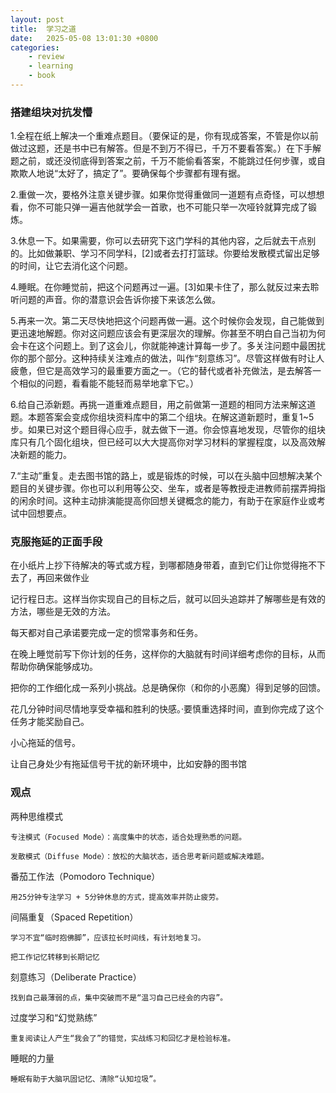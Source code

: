 ```yaml
---
layout: post
title:  学习之道
date:   2025-05-08 13:01:30 +0800
categories: 
    - review
    - learning
    - book
---
```


### 搭建组块对抗发懵

1.全程在纸上解决一个重难点题目。（要保证的是，你有现成答案，不管是你以前做过这题，还是书中已有解答。但是不到万不得已，千万不要看答案。）在下手解题之前，或还没彻底得到答案之前，千万不能偷看答案，不能跳过任何步骤，或自欺欺人地说“太好了，搞定了”。要确保每个步骤都有理有据。

2.重做一次，要格外注意关键步骤。如果你觉得重做同一道题有点奇怪，可以想想看，你不可能只弹一遍吉他就学会一首歌，也不可能只举一次哑铃就算完成了锻炼。

3.休息一下。如果需要，你可以去研究下这门学科的其他内容，之后就去干点别的。比如做兼职、学习不同学科，[2]或者去打打篮球。你要给发散模式留出足够的时间，让它去消化这个问题。

4.睡眠。在你睡觉前，把这个问题再过一遍。[3]如果卡住了，那么就反过来去聆听问题的声音。你的潜意识会告诉你接下来该怎么做。

5.再来一次。第二天尽快地把这个问题再做一遍。这个时候你会发现，自己能做到更迅速地解题。你对这问题应该会有更深层次的理解。你甚至不明白自己当初为何会卡在这个问题上。到了这会儿，你就能神速计算每一步了。多关注问题中最困扰你的那个部分。这种持续关注难点的做法，叫作“刻意练习”。尽管这样做有时让人疲惫，但它是高效学习的最重要方面之一。（它的替代或者补充做法，是去解答一个相似的问题，看看能不能轻而易举地拿下它。）

6.给自己添新题。再挑一道重难点题目，用之前做第一道题的相同方法来解这道题。本题答案会变成你组块资料库中的第二个组块。在解这道新题时，重复1~5步。如果已对这个题目得心应手，就去做下一道。你会惊喜地发现，尽管你的组块库只有几个固化组块，但已经可以大大提高你对学习材料的掌握程度，以及高效解决新题的能力。

7.“主动”重复。走去图书馆的路上，或是锻炼的时候，可以在头脑中回想解决某个题目的关键步骤。你也可以利用等公交、坐车，或者是等教授走进教师前摆弄拇指的闲余时间。这种主动排演能提高你回想关键概念的能力，有助于在家庭作业或考试中回想要点。

### 克服拖延的正面手段

在小纸片上抄下待解决的等式或方程，到哪都随身带着，直到它们让你觉得拖不下去了，再回来做作业

记行程日志。这样当你实现自己的目标之后，就可以回头追踪并了解哪些是有效的方法，哪些是无效的方法。

每天都对自己承诺要完成一定的惯常事务和任务。

在晚上睡觉前写下你计划的任务，这样你的大脑就有时间详细考虑你的目标，从而帮助你确保能够成功。

把你的工作细化成一系列小挑战。总是确保你（和你的小恶魔）得到足够的回馈。

花几分钟时间尽情地享受幸福和胜利的快感。·要慎重选择时间，直到你完成了这个任务才能奖励自己。

小心拖延的信号。

让自己身处少有拖延信号干扰的新环境中，比如安静的图书馆

### 观点

两种思维模式

    专注模式（Focused Mode）：高度集中的状态，适合处理熟悉的问题。

    发散模式（Diffuse Mode）：放松的大脑状态，适合思考新问题或解决难题。

番茄工作法（Pomodoro Technique）

    用25分钟专注学习 + 5分钟休息的方式，提高效率并防止疲劳。

间隔重复（Spaced Repetition）

    学习不宜“临时抱佛脚”，应该拉长时间线，有计划地复习。

    把工作记忆转移到长期记忆

刻意练习（Deliberate Practice）

    找到自己最薄弱的点，集中突破而不是“温习自己已经会的内容”。

过度学习和“幻觉熟练”

    重复阅读让人产生“我会了”的错觉，实战练习和回忆才是检验标准。

睡眠的力量

    睡眠有助于大脑巩固记忆、清除“认知垃圾”。